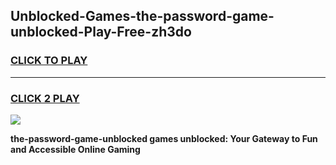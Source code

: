 
## Unblocked-Games-the-password-game-unblocked-Play-Free-zh3do
<h3>
<a href="https://premium76.site?title=the-password-game-unblocked&ref=18A1">CLICK TO PLAY</a></h3>
<hr>

<h3>
<a href="https://premium76.site?title=the-password-game-unblocked&ref=18A1">CLICK 2 PLAY</a>
  
</h3>

<a href="https://premium76.site?title=the-password-game-unblocked&ref=18A1"><img src="https://clearcache.store/games.png"></a>


**the-password-game-unblocked games unblocked: Your Gateway to Fun and Accessible Online Gaming**
